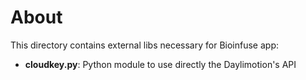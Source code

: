# About

This directory contains external libs necessary for Bioinfuse app:
* __cloudkey.py__: Python module to use directly the Daylimotion's API